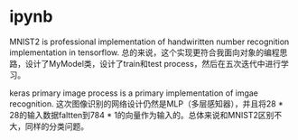 # ipynb
MNIST2 is professional implementation of handwiritten number recognition implementation in tensorflow.
总的来说，这个实现更符合我面向对象的编程思路，设计了MyModel类，设计了train和test process，然后在五次迭代中进行学习。

keras primary image process is a primary implementation of imgae recognition. 
这次图像识别的网络设计仍然是MLP（多层感知器），并且将28 \* 28的输入数据faltten到784 \* 1的向量作为输入的。总体来说和MNIST2区别不大，同样的分类问题。
